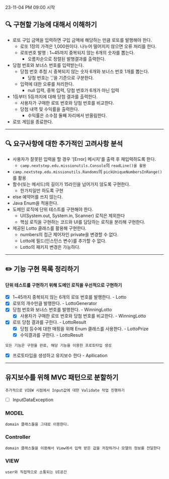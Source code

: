 23-11-04 PM 09:00 시작
## 🔍 구현할 기능에 대해서 이해하기
- 로또 구입 금액을 입력하면 구입 금액에 해당하는 만큼 로또를 발행해야 한다.
    - 로또 1장의 가격은 1,000원이다. 나누어 떨어지지 않으면 오류 처리를 한다.
    - 로또번호 발행 : 1~45까지 중복되지 않는 6개의 숫자를 뽑는다.
        - 오름차순으로 정렬된 발행결과를 출력한다.
- 당첨 번호와 보너스 번호를 입력받는다.
    - 당첨 번호 추첨 시 중복되지 않는 숫자 6개와 보너스 번호 1개를 뽑는다.
        - 당첨 번호는 ','을 기준으로 구분한다.
    - 입력에 대한 오류를 처리한다.
        - null 입력, 중복 입력, 당첨 번호가 6개가 아닌 입력
- 1등부터 5등까지에 대해 당첨 결과를 출력한다.
    - 사용자가 구매한 로또 번호와 당첨 번호를 비교한다.
    - 당첨 내역 및 수익률을 출력한다.
        - 수익률은 소수점 둘째 자리에서 반올림한다.
- 로또 게임을 종료한다.

---

## 🔍 요구사항에 대한 추가적인 고려사항 분석
- 사용자가 잘못된 입력을 할 경우 '[Error] 메시지'를 출력 후 재입력하도록 한다.
    - `camp.nextstep.edu.missionutils.Console`의 `readLine()을 활용`
- `camp.nextstep.edu.missionutils.Randoms`의 `pickUniqueNumbersInRange()`를 활용
- 함수(또는 메서드)의 길이가 15라인을 넘어가지 않도록 구현한다.
    - 한가지일만 하도록 구현
- else 예약어를 쓰지 않는다.
- Java Enum을 적용한다.
- 도메인 로직에 단위 테스트를 구현해야 한다.
    - UI(System.out, System.in, Scanner) 로직은 제외한다
    - 핵심 로직을 구현하는 코드와 UI를 담당하는 로직을 분리해 구현한다.
- 제공된 Lotto 클래스를 활용해 구현한다.
    - numbers의 접근 제어자인 private을 변경할 수 없다.
    - Lotto에 필드(인스턴스 변수)를 추가할 수 없다.
    - Lotto의 패키지 변경은 가능하다.

--- 

## ✏️ 기능 구현 목록 정리하기
#### 단위 테스트를 구현하기 위해 도메인 로직을 우선적으로 구현하기
-[x] 1~45까지 중복되지 않는 6개의 로또 번호를 발행한다. - Lotto
-[x] 로또의 개수만큼 발행한다. - LottoGenerator
-[x] 당첨 번호와 보너스 번호를 발행한다. - WinningLotto
    -[x] 사용자가 구매한 로또 번호와 당첨 번호를 비교한다. - WinningLotto
-[x] 로또 당첨 결과를 구한다. - LottoResult
  - [x] 당첨 등수에 대한 매핑을 위해 Enum 클래스를 사용한다. - LottoPrize
  - [x] 수익결과를 구한다. - LottoResult

`모든 기능은 구현을 완료, 해당 기능을 이용한 프로토타입 생성`
- [x] 프로토타입을 생성하고 유지보수 한다 - Apllication
---

## 유지보수를 위해 MVC 패턴으로 분할하기
`추가적으로 VIEW 시점에서 Input값에 대한 Validate 작업 진행하기`
-[ ] InputDataException

### MODEL
`domain 클래스들을 그대로 이용한다.`
### Controller
`domain 클래스들을 이용해서 View에서 입력 받은 값을 저장하거나 모델의 정보를 전달한다`
### VIEW
`user와 직접적으로 소통되는 UI공간`
